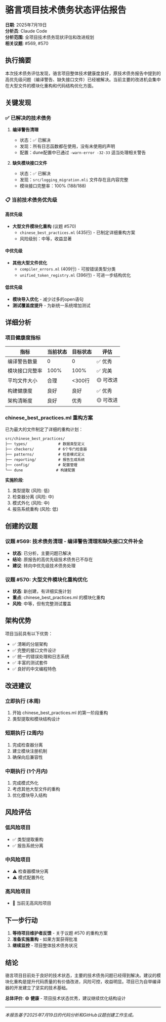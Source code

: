 # 骆言项目技术债务状态评估报告

**日期**: 2025年7月19日  
**分析员**: Claude Code  
**分析范围**: 全项目技术债务现状评估和改进规划  
**相关议题**: #569, #570

## 执行摘要

本次技术债务评估发现，骆言项目整体技术健康度良好，原技术债务报告中提到的高优先级问题（编译警告、缺失接口文件）已经被解决。当前主要的改进机会集中在大型文件的模块化重构和代码结构优化方面。

## 关键发现

### ✅ 已解决的技术债务

1. **编译警告清理**
   - 状态：✅ 已解决
   - 发现：所有日志函数都在使用，没有未使用的声明
   - 配置：dune配置中已通过 `-warn-error -32-33` 适当处理相关警告

2. **缺失模块接口文件**
   - 状态：✅ 已解决
   - 发现：`src/logging_migration.mli` 文件存在且内容完整
   - 模块接口完整率：100% (188/188)

### 📋 当前技术债务优先级

#### 高优先级
- **大型文件模块化重构** (议题 #570)
  - `chinese_best_practices.ml` (435行) - 已制定详细重构方案
  - 风险级别：中等，收益显著

#### 中优先级  
- **其他大型文件优化**
  - `compiler_errors.ml` (409行) - 可按错误类型分类
  - `unified_token_registry.ml` (396行) - 可进一步结构优化

#### 低优先级
- **模块导入优化** - 减少过多的open语句
- **测试覆盖度提升** - 为新统一系统增加测试

## 详细分析

### 项目健康度指标

| 指标 | 当前状态 | 目标状态 | 评估 |
|------|----------|----------|------|
| 编译警告数量 | 0 | 0 | ✅ 优秀 |
| 模块接口完整率 | 100% | 100% | ✅ 完美 |
| 平均文件大小 | 合理 | <300行 | 🟡 可改进 |
| 构建健康度 | 良好 | 良好 | ✅ 优秀 |
| 架构清晰度 | 良好 | 优秀 | 🟡 可改进 |

### chinese_best_practices.ml 重构方案

已为最大的文件制定了详细的重构计划：

```
src/chinese_best_practices/
├── types/              # 数据类型定义
├── checkers/           # 6个专门检查器
├── patterns/           # 检查模式定义
├── reporting/          # 报告生成系统
├── config/             # 配置管理
└── dune               # 构建配置
```

**实施阶段**:
1. 类型提取 (风险: 低)
2. 检查器分离 (风险: 中)
3. 模式外化 (风险: 中)  
4. 报告系统重构 (风险: 低)

## 创建的议题

### 议题 #569: 技术债务清理 - 编译警告清理和缺失接口文件补全
- **状态**: 已分析，主要问题已解决
- **结论**: 原报告的高优先级技术债务已不存在
- **建议**: 转向中优先级技术债务处理

### 议题 #570: 大型文件模块化重构优化
- **状态**: 新创建，有详细实施计划
- **重点**: chinese_best_practices.ml 的模块化重构
- **风险**: 中等，但有完整测试覆盖

## 架构优势

项目当前具有以下优势：
- ✅ 清晰的分层架构
- ✅ 完整的接口文件设计
- ✅ 统一的错误处理和日志系统
- ✅ 丰富的测试套件
- ✅ 良好的中文编程特色

## 改进建议

### 立即执行 (本周)
1. 开始 chinese_best_practices.ml 的第一阶段重构
2. 类型提取和模块结构设计

### 短期执行 (2周内)
1. 完成检查器分离
2. 建立模块注册机制
3. 确保向后兼容性

### 中期执行 (1个月内)
1. 完成模式外化
2. 考虑其他大型文件的重构
3. 优化模块导入结构

## 风险评估

### 低风险项目
- ✅ 类型提取重构
- ✅ 报告系统分离

### 中风险项目
- ⚠️ 检查器模块分离
- ⚠️ 模式配置外化

### 高风险项目
- 🚫 当前无高风险项目

## 下一步行动

1. **等待项目维护者反馈** - 关于议题 #570 的重构方案
2. **准备实施重构** - 如果方案获得批准
3. **继续监控** - 项目整体技术债务状况

## 结论

骆言项目目前处于良好的技术状态，主要的技术债务问题已经得到解决。建议的模块化重构是提升代码质量的有价值改进，风险可控，收益明显。项目已为自举编译器的开发建立了坚实的技术基础。

**总体评价**: 🟢 **健康** - 项目技术状态优秀，建议继续优化结构设计

---

*本报告基于2025年7月19日的代码分析和GitHub议题创建工作生成。*
